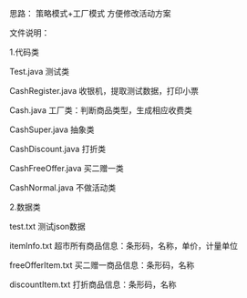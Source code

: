 
思路：
策略模式+工厂模式 方便修改活动方案

文件说明：

1.代码类

Test.java           测试类

CashRegister.java   收银机，提取测试数据，打印小票

Cash.java           工厂类：判断商品类型，生成相应收费类

CashSuper.java      抽象类

CashDiscount.java   打折类

CashFreeOffer.java  买二赠一类

CashNormal.java     不做活动类

2.数据类

test.txt            测试json数据

itemInfo.txt        超市所有商品信息：条形码，名称，单价，计量单位

freeOfferItem.txt   买二赠一商品信息：条形码，名称

discountItem.txt    打折商品信息：条形码，名称
